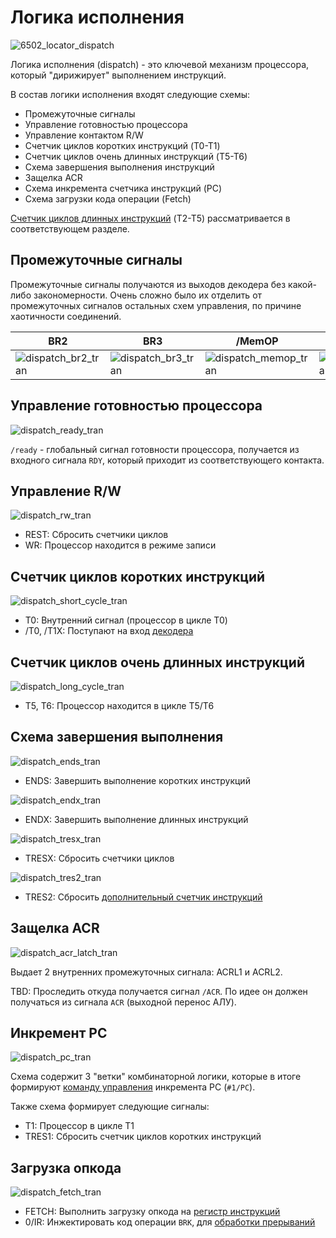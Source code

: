 # Логика исполнения

![6502_locator_dispatch](/BreakingNESWiki/imgstore/6502_locator_dispatch.jpg)

Логика исполнения (dispatch) - это ключевой механизм процессора, который "дирижирует" выполнением инструкций.

В состав логики исполнения входят следующие схемы:
- Промежуточные сигналы
- Управление готовностью процессора
- Управление контактом R/W
- Счетчик циклов коротких инструкций (T0-T1)
- Счетчик циклов очень длинных инструкций (T5-T6)
- Схема завершения выполнения инструкций
- Защелка ACR
- Схема инкремента счетчика инструкций (PC)
- Схема загрузки кода операции (Fetch)

[Счетчик циклов длинных инструкций](extra_counter.md) (T2-T5) рассматривается в соответствующем разделе.

## Промежуточные сигналы

Промежуточные сигналы получаются из выходов декодера без какой-либо закономерности. Очень сложно было их отделить от промежуточных сигналов остальных схем управления, по причине хаотичности соединений.

|BR2|BR3|/MemOP|STORE, STOR|/SHIFT|
|---|---|---|---|---|
|![dispatch_br2_tran](/BreakingNESWiki/imgstore/dispatch_br2_tran.jpg)|![dispatch_br3_tran](/BreakingNESWiki/imgstore/dispatch_br3_tran.jpg)|![dispatch_memop_tran](/BreakingNESWiki/imgstore/dispatch_memop_tran.jpg)|![dispatch_store_tran](/BreakingNESWiki/imgstore/dispatch_store_tran.jpg)|![dispatch_shift_tran](/BreakingNESWiki/imgstore/dispatch_shift_tran.jpg)|

## Управление готовностью процессора

![dispatch_ready_tran](/BreakingNESWiki/imgstore/dispatch_ready_tran.jpg)

`/ready` - глобальный сигнал готовности процессора, получается из входного сигнала `RDY`, который приходит из соответствующего контакта.

## Управление R/W

![dispatch_rw_tran](/BreakingNESWiki/imgstore/dispatch_rw_tran.jpg)

- REST: Сбросить счетчики циклов
- WR: Процессор находится в режиме записи

## Счетчик циклов коротких инструкций

![dispatch_short_cycle_tran](/BreakingNESWiki/imgstore/dispatch_short_cycle_tran.jpg)

- T0: Внутренний сигнал (процессор в цикле T0)
- /T0, /T1X: Поступают на вход [декодера](decoder.md)

## Счетчик циклов очень длинных инструкций

![dispatch_long_cycle_tran](/BreakingNESWiki/imgstore/dispatch_long_cycle_tran.jpg)

- T5, T6: Процессор находится в цикле T5/T6

## Схема завершения выполнения

![dispatch_ends_tran](/BreakingNESWiki/imgstore/dispatch_ends_tran.jpg)

- ENDS: Завершить выполнение коротких инструкций

![dispatch_endx_tran](/BreakingNESWiki/imgstore/dispatch_endx_tran.jpg)

- ENDX: Завершить выполнение длинных инструкций

![dispatch_tresx_tran](/BreakingNESWiki/imgstore/dispatch_tresx_tran.jpg)

- TRESX: Сбросить счетчики циклов

![dispatch_tres2_tran](/BreakingNESWiki/imgstore/dispatch_tres2_tran.jpg)

- TRES2: Сбросить [дополнительный счетчик инструкций](extra_counter.md)

## Защелка ACR

![dispatch_acr_latch_tran](/BreakingNESWiki/imgstore/dispatch_acr_latch_tran.jpg)

Выдает 2 внутренних промежуточных сигнала: ACRL1 и ACRL2.

TBD: Проследить откуда получается сигнал `/ACR`. По идее он должен получаться из сигнала `ACR` (выходной перенос АЛУ).

## Инкремент PC

![dispatch_pc_tran](/BreakingNESWiki/imgstore/dispatch_pc_tran.jpg)

Схема содержит 3 "ветки" комбинаторной логики, которые в итоге формируют [команду управления](context_control.md) инкремента PC (`#1/PC`).

Также схема формирует следующие сигналы:
- T1: Процессор в цикле T1
- TRES1: Сбросить счетчик циклов коротких инструкций

## Загрузка опкода

![dispatch_fetch_tran](/BreakingNESWiki/imgstore/dispatch_fetch_tran.jpg)

- FETCH: Выполнить загрузку опкода на [регистр инструкций](ir.md)
- 0/IR: Инжектировать код операции `BRK`, для [обработки прерываний](interrupts.md)
